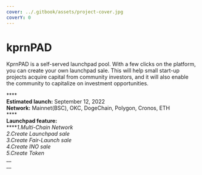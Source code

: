 ```yaml
---
cover: ../.gitbook/assets/project-cover.jpg
coverY: 0
---
```


# kprnPAD

KprnPAD is a self-served launchpad pool. With a few clicks on the platform, you can create your own launchpad sale. This will help small start-up projects acquire capital from community investors, and it will also enable the community to capitalize on investment opportunities.&#x20;



****\
**Estimated launch:** September 12, 2022\
**Network:** Mainnet(BSC), OKC, DogeChain, Polygon, Cronos, ETH\
****\
**Launchpad feature:**\
****_1.Multi-Chain Network_\
_2.Create Launchpad sale_\
_3.Create Fair-Launch sale_\
_4.Create INO sale_\
_5.Create Token_\
__\
__
